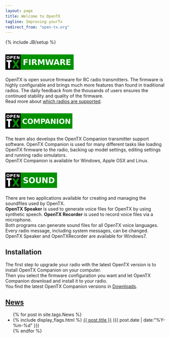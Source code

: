 ```yaml
---
layout: page
title: Welcome to OpenTX
tagline: Improving yourTx
redirect_from: "open-tx.org"
---
```

{% include JB/setup %}

## ![OpenTX Logo](/assets/images/opentx-firmware-logo.png)
OpenTX is open source firmware for RC radio transmitters. The firmware is highly configurable and brings much more features than found in traditional radios. The daily feedback from the thousands of users ensures the continued stability and quality of the firmware.  
Read more about [which radios are supported](radios.html).  

## ![OpenTX Companion Logo](/assets/images/opentx-companion-logo.png)
The team also develops the OpenTX Companion transmitter support software. OpenTX Companion is used for many different tasks like loading OpenTX firmware to the radio, backing up model settings, editing settings and running radio simulators.   
OpenTX Companion is available for Windows, Apple OSX and Linux.

## ![OpenTX Sound Logo](/assets/images/opentx-sound-logo.png)
There are two applications available for creating and managing the soundfiles used by OpenTX.   
**OpenTX Speaker** is used to generate voice files for OpenTX by using synthetic speech. **OpenTX Recorder** is used to record voice files via a microphone.   
Both programs can generate sound files for all OpenTX voice languages. Every radio message, including system messages, can be changed.   
OpenTX Speaker and OpenTXRecorder are available for Windows7.

## Installation
The first step to upgrade your radio with the latest OpenTX version is to install OpenTX Companion on your computer.  
Then you select the firmware configuration you want and let OpenTX Companion download and install it to your radio.  
You find the latest OpenTX Companion versions in [Downloads](downloads.html).
    
## [News](news.html)
<ul class="posts">
{% for post in site.tags.News %}
  <div class="post_info">
    <li>
         {% include display_flags.html %}
         <a href="{{ post.url }}">{{ post.title }}</a>
         <span>({{ post.date | date:"%Y-%m-%d" }})</span>
    </li>
    </div>
{% endfor %}
</ul>
